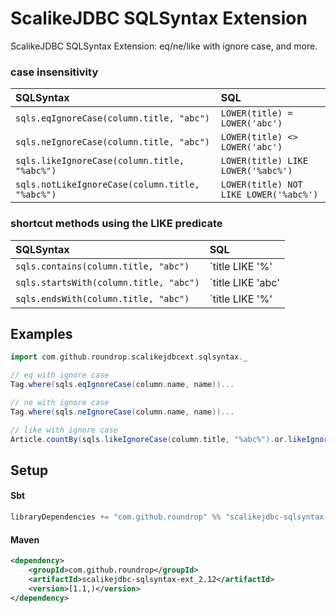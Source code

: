 # ScalikeJDBC SQLSyntax Extension

ScalikeJDBC SQLSyntax Extension: eq/ne/like with ignore case, and more.

### case insensitivity

| SQLSyntax                                       | SQL                                    |
|:------------------------------------------------|:---------------------------------------|
| `sqls.eqIgnoreCase(column.title, "abc")`        | `LOWER(title) = LOWER('abc')`          |
| `sqls.neIgnoreCase(column.title, "abc")`        | `LOWER(title) <> LOWER('abc')`         |
| `sqls.likeIgnoreCase(column.title, "%abc%")`    | `LOWER(title) LIKE LOWER('%abc%')`     |
| `sqls.notLikeIgnoreCase(column.title, "%abc%")` | `LOWER(title) NOT LIKE LOWER('%abc%')` |

### shortcut methods using the LIKE predicate

| SQLSyntax                                       | SQL                                    |
|:------------------------------------------------|:---------------------------------------|
| `sqls.contains(column.title, "abc")`            | `title LIKE '%' || 'abc' || '%'`       |
| `sqls.startsWith(column.title, "abc")`          | `title LIKE 'abc' || '%'`              |
| `sqls.endsWith(column.title, "abc")`            | `title LIKE '%' || 'abc'`              |

## Examples

```scala
import com.github.roundrop.scalikejdbcext.sqlsyntax._

// eq with ignore case
Tag.where(sqls.eqIgnoreCase(column.name, name))...

// ne with ignore case
Tag.where(sqls.neIgnoreCase(column.name, name))...

// like with ignore case
Article.countBy(sqls.likeIgnoreCase(column.title, "%abc%").or.likeIgnoreCase(column.body, "%xyz%"))...
```

## Setup

#### Sbt

```scala
libraryDependencies += "com.github.roundrop" %% "scalikejdbc-sqlsyntax-ext" % "1.1.+"
```

#### Maven

```xml
<dependency>
    <groupId>com.github.roundrop</groupId>
    <artifactId>scalikejdbc-sqlsyntax-ext_2.12</artifactId>
    <version>[1.1,)</version>
</dependency>
```
